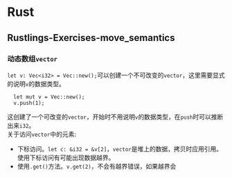 # Rust
## Rustlings-Exercises-move_semantics
### 动态数组`vector`
`let v: Vec<i32> = Vec::new();`可以创建一个不可改变的`vector`，这里需要显式的说明`v`的数据类型。  
```
  let mut v = Vec::new();
  v.push(1);
 ```
 这创建了一个可改变的`vector`，开始时不用说明`v`的数据类型，在`push`时可以推断出来`i32`。  
 关于访问`vector`中的元素:  
 + 下标访问。`let c: &i32 = &v[2]`，`vector`是堆上的数据，拷贝时应用引用。使用下标访问有可能出现数据越界。
 + 使用`.get()`方法。`v.get(2)`，不会有越界错误，如果越界会
